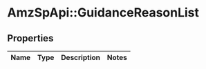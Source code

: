 # AmzSpApi::GuidanceReasonList

## Properties
Name | Type | Description | Notes
------------ | ------------- | ------------- | -------------

